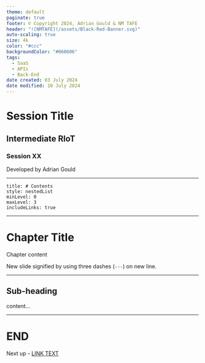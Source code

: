 ```yaml
---
theme: default
paginate: true
footer: © Copyright 2024, Adrian Gould & NM TAFE
header: "![NMTAFE](/assets/Black-Red-Banner.svg)"
auto-scaling: true
size: 4k
color: "#ccc"
backgroundColor: "#060606"
tags:
  - SaaS
  - APIs
  - Back-End
date created: 03 July 2024
date modified: 10 July 2024
---
```


# Session Title

## Intermediate RIoT

### Session XX

Developed by Adrian Gould

---

```table-of-contents
title: # Contents
style: nestedList
minLevel: 0
maxLevel: 3
includeLinks: true
```

---

# Chapter Title

Chapter content

New slide signified by using three dashes (`---`) on new line.

---

## Sub-heading

content…

---

# END

Next up - [LINK TEXT](#)
